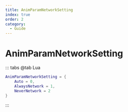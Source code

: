 ```yaml
---
title: AnimParamNetworkSetting
index: true
order: 2
category:
  - Guide
---
```


# AnimParamNetworkSetting
::: tabs
@tab Lua
```lua
AnimParamNetworkSetting = {
    Auto = 0,
    AlwaysNetwork = 1,
    NeverNetwork = 2
}
```
:::